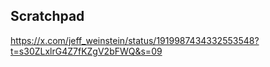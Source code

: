 ## Scratchpad

https://x.com/jeff_weinstein/status/1919987434332553548?t=s30ZLxlrG4Z7fKZgV2bFWQ&s=09